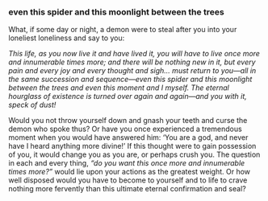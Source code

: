 ### even this spider and this moonlight between the trees

What, if some day or night, a demon were to steal after you into your loneliest loneliness and say to you: 

*This life, as you now live it and have lived it, you will have to live once more and innumerable times more; and there will be nothing new in it, but every pain and every joy and every thought and sigh… must return to you—all in the same succession and sequence—even this spider and this moonlight between the trees and even this moment and I myself. The eternal hourglass of existence is turned over again and again—and you with it, speck of dust!*

Would you not throw yourself down and gnash your teeth and curse the demon who spoke thus? Or have you once experienced a tremendous moment when you would have answered him: ‘You are a god, and never have I heard anything more divine!’ If this thought were to gain possession of you, it would change you as you are, or perhaps crush you. The question in each and every thing, *“do you want this once more and innumerable times more?”* would lie upon your actions as the greatest weight. Or how well disposed would you have to become to yourself and to life to crave nothing more fervently than this ultimate eternal confirmation and seal?
